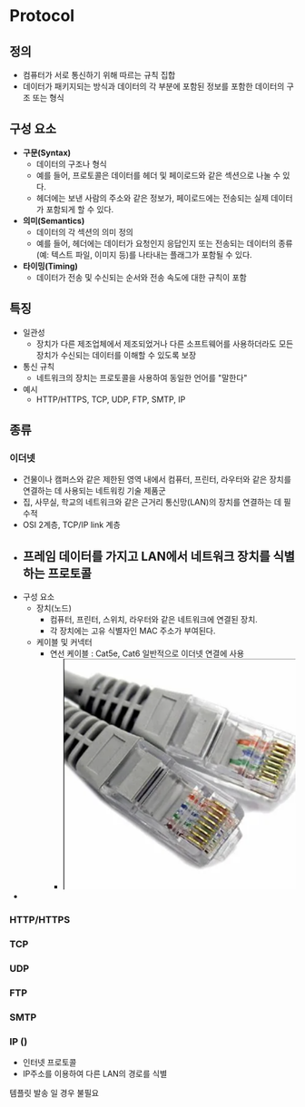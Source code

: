 # Protocol

## 정의
- 컴퓨터가 서로 통신하기 위해 따르는 규칙 집합
- 데이터가 패키지되는 방식과 데이터의 각 부분에 포함된 정보를 포함한 데이터의 구조 또는 형식

## 구성 요소
- **구문(Syntax)**
  - 데이터의 구조나 형식 
  - 예를 들어, 프로토콜은 데이터를 헤더 및 페이로드와 같은 섹션으로 나눌 수 있다.
  - 헤더에는 보낸 사람의 주소와 같은 정보가, 페이로드에는 전송되는 실제 데이터가 포함되게 할 수 있다.
- **의미(Semantics)**
  - 데이터의 각 섹션의 의미 정의
  - 예를 들어, 헤더에는 데이터가 요청인지 응답인지 또는 전송되는 데이터의 종류(예: 텍스트 파일, 이미지 등)를 나타내는 플래그가 포함될 수 있다.
- **타이밍(Timing)**
  - 데이터가 전송 및 수신되는 순서와 전송 속도에 대한 규칙이 포함

## 특징
* 일관성
  * 장치가 다른 제조업체에서 제조되었거나 다른 소프트웨어를 사용하더라도 모든 장치가 수신되는 데이터를 이해할 수 있도록 보장
* 통신 규칙
  * 네트워크의 장치는 프로토콜을 사용하여 동일한 언어를 "말한다"
* 예시
  * HTTP/HTTPS, TCP, UDP, FTP, SMTP, IP

## 종류

### 이더넷 

- 건물이나 캠퍼스와 같은 제한된 영역 내에서 컴퓨터, 프린터, 라우터와 같은 장치를 연결하는 데 사용되는 네트워킹 기술 제품군
- 집, 사무실, 학교의 네트워크와 같은 근거리 통신망(LAN)의 장치를 연결하는 데 필수적
- OSI 2계층, TCP/IP link 계층
- 프레임 데이터를 가지고 LAN에서 네트워크 장치를 식별하는 프로토콜
  - 
- 구성 요소
  - 장치(노드)
    - 컴퓨터, 프린터, 스위치, 라우터와 같은 네트워크에 연결된 장치.
    - 각 장치에는 고유 식별자인 MAC 주소가 부여된다.
  - 케이블 및 커넥터
    - 연선 케이블 : Cat5e, Cat6 일반적으로 이더넷 연결에 사용
      - ![ethernetCable](../../images/Cs/ethernetCable.png)
- 

### HTTP/HTTPS

### TCP

### UDP

### FTP

### SMTP 

### IP ()
- 인터넷 프로토콜
- IP주소를 이용하여 다른 LAN의 경로를 식별

템플릿 발송 일 경우 불필요